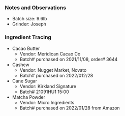 ### Notes and Observations
- Batch size: 9.6lb
- Grinder: Joseph

### Ingredient Tracing
- Cacao Butter
  - Vendor: Meridican Cacao Co
  - Batch# purchased on 2021/11/08, order# 3644
- Cashew
  - Vendor: Nugget Market, Novato
  - Batch# purchased on 2022/012/28
- Cane Sugar
  - Vendor: Kirkland Signature
  - Batch# 21091HU1 15:00
- Matcha Powder
  - Vendor: Micro Ingredients
  - Batch# purchased on 2022/01/28 from Amazon
